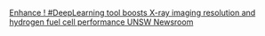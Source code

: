 [Enhance ! #DeepLearning tool boosts X-ray imaging resolution and hydrogen fuel cell performance   UNSW Newsroom](https://qi.tc/qi/111400)